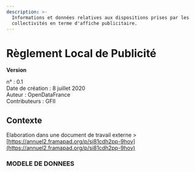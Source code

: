 ```yaml
---
description: >-
  Informations et données relatives aux dispositions prises par les
  collectivités en terme d'affiche publicitaire.
---
```


# Règlement Local de Publicité

**Version** 

n° : 0.1  
Date de création : 8 juillet 2020   
Auteur : OpenDataFrance    
Contributeurs : GFII 

## Contexte

Elaboration dans une document de travail externe &gt; [https://annuel2.framapad.org/p/si81cdh2pp-9hov](https://annuel2.framapad.org/p/si81cdh2pp-9hov)

### MODELE DE DONNEES  

  




